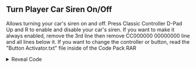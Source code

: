 ## Turn Player Car Siren On/Off

Allows turning your car's siren on and off.
Press Classic Controller D-Pad Up and R to enable and disable your car's siren. If you want to make it always enabled, remove the 3rd line then remove CC000000 00000000 line and all lines below it.
If you want to change the controller or button, read the "Button Activator.txt" file inside of the Code Pack RAR

<details>
<summary>Reveal Code</summary>

```powerpc
0403E38C 48000080
0403E99C 48000010
28642A1A FDFE0201
0403E920 48000028
CC000000 00000000
0403E920 41820180
E0000000 00000000
```
</details>